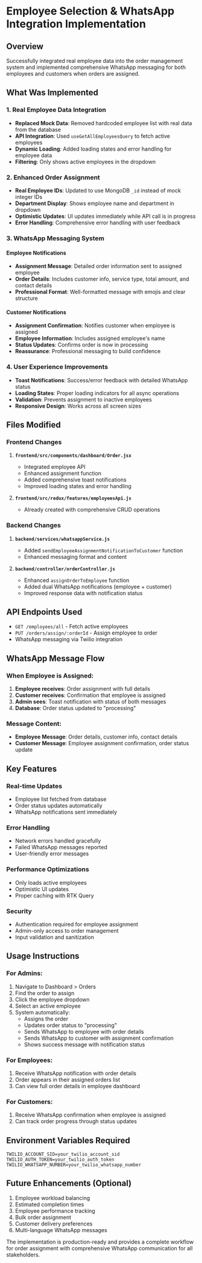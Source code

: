 # Employee Selection & WhatsApp Integration Implementation

## Overview

Successfully integrated real employee data into the order management system and implemented comprehensive WhatsApp messaging for both employees and customers when orders are assigned.

## What Was Implemented

### 1. Real Employee Data Integration

- **Replaced Mock Data**: Removed hardcoded employee list with real data from the database
- **API Integration**: Used `useGetAllEmployeesQuery` to fetch active employees
- **Dynamic Loading**: Added loading states and error handling for employee data
- **Filtering**: Only shows active employees in the dropdown

### 2. Enhanced Order Assignment

- **Real Employee IDs**: Updated to use MongoDB `_id` instead of mock integer IDs
- **Department Display**: Shows employee name and department in dropdown
- **Optimistic Updates**: UI updates immediately while API call is in progress
- **Error Handling**: Comprehensive error handling with user feedback

### 3. WhatsApp Messaging System

#### Employee Notifications

- **Assignment Message**: Detailed order information sent to assigned employee
- **Order Details**: Includes customer info, service type, total amount, and contact details
- **Professional Format**: Well-formatted message with emojis and clear structure

#### Customer Notifications

- **Assignment Confirmation**: Notifies customer when employee is assigned
- **Employee Information**: Includes assigned employee's name
- **Status Updates**: Confirms order is now in processing
- **Reassurance**: Professional messaging to build confidence

### 4. User Experience Improvements

- **Toast Notifications**: Success/error feedback with detailed WhatsApp status
- **Loading States**: Proper loading indicators for all async operations
- **Validation**: Prevents assignment to inactive employees
- **Responsive Design**: Works across all screen sizes

## Files Modified

### Frontend Changes

1. **`frontend/src/components/dashboard/Order.jsx`**

   - Integrated employee API
   - Enhanced assignment function
   - Added comprehensive toast notifications
   - Improved loading states and error handling

2. **`frontend/src/redux/features/employeesApi.js`**
   - Already created with comprehensive CRUD operations

### Backend Changes

1. **`backend/services/whatsappService.js`**

   - Added `sendEmployeeAssignmentNotificationToCustomer` function
   - Enhanced messaging format and content

2. **`backend/controller/orderController.js`**
   - Enhanced `assignOrderToEmployee` function
   - Added dual WhatsApp notifications (employee + customer)
   - Improved response data with notification status

## API Endpoints Used

- `GET /employees/all` - Fetch active employees
- `PUT /orders/assign/:orderId` - Assign employee to order
- WhatsApp messaging via Twilio integration

## WhatsApp Message Flow

### When Employee is Assigned:

1. **Employee receives**: Order assignment with full details
2. **Customer receives**: Confirmation that employee is assigned
3. **Admin sees**: Toast notification with status of both messages
4. **Database**: Order status updated to "processing"

### Message Content:

- **Employee Message**: Order details, customer info, contact details
- **Customer Message**: Employee assignment confirmation, order status update

## Key Features

### Real-time Updates

- Employee list fetched from database
- Order status updates automatically
- WhatsApp notifications sent immediately

### Error Handling

- Network errors handled gracefully
- Failed WhatsApp messages reported
- User-friendly error messages

### Performance Optimizations

- Only loads active employees
- Optimistic UI updates
- Proper caching with RTK Query

### Security

- Authentication required for employee assignment
- Admin-only access to order management
- Input validation and sanitization

## Usage Instructions

### For Admins:

1. Navigate to Dashboard > Orders
2. Find the order to assign
3. Click the employee dropdown
4. Select an active employee
5. System automatically:
   - Assigns the order
   - Updates order status to "processing"
   - Sends WhatsApp to employee with order details
   - Sends WhatsApp to customer with assignment confirmation
   - Shows success message with notification status

### For Employees:

1. Receive WhatsApp notification with order details
2. Order appears in their assigned orders list
3. Can view full order details in employee dashboard

### For Customers:

1. Receive WhatsApp confirmation when employee is assigned
2. Can track order progress through status updates

## Environment Variables Required

```
TWILIO_ACCOUNT_SID=your_twilio_account_sid
TWILIO_AUTH_TOKEN=your_twilio_auth_token
TWILIO_WHATSAPP_NUMBER=your_twilio_whatsapp_number
```

## Future Enhancements (Optional)

1. Employee workload balancing
2. Estimated completion times
3. Employee performance tracking
4. Bulk order assignment
5. Customer delivery preferences
6. Multi-language WhatsApp messages

The implementation is production-ready and provides a complete workflow for order assignment with comprehensive WhatsApp communication for all stakeholders.
